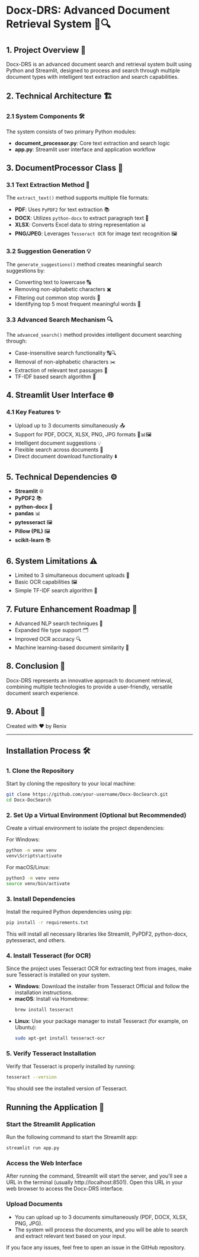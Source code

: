 # Docx-DRS: Advanced Document Retrieval System 📄🔍

## 1. Project Overview 🚀
Docx-DRS is an advanced document search and retrieval system built using Python and Streamlit, designed to process and search through multiple document types with intelligent text extraction and search capabilities.

## 2. Technical Architecture 🏗️

### 2.1 System Components 🛠️
The system consists of two primary Python modules:
- **document_processor.py**: Core text extraction and search logic
- **app.py**: Streamlit user interface and application workflow

## 3. DocumentProcessor Class 📝

### 3.1 Text Extraction Method 🧠
The `extract_text()` method supports multiple file formats:
- **PDF**: Uses `PyPDF2` for text extraction 📚
- **DOCX**: Utilizes `python-docx` to extract paragraph text 📄
- **XLSX**: Converts Excel data to string representation 📊
- **PNG/JPEG**: Leverages `Tesseract OCR` for image text recognition 🖼️

### 3.2 Suggestion Generation 💡
The `generate_suggestions()` method creates meaningful search suggestions by:
- Converting text to lowercase 🔠
- Removing non-alphabetic characters ✖️
- Filtering out common stop words 🚫
- Identifying top 5 most frequent meaningful words 🏅

### 3.3 Advanced Search Mechanism 🔍
The `advanced_search()` method provides intelligent document searching through:
- Case-insensitive search functionality 🔠🔍
- Removal of non-alphabetic characters ✂️
- Extraction of relevant text passages 📜
- TF-IDF based search algorithm 🧮

## 4. Streamlit User Interface 🌐

### 4.1 Key Features ✨
- Upload up to 3 documents simultaneously 📤
- Support for PDF, DOCX, XLSX, PNG, JPG formats 📄📊🖼️
- Intelligent document suggestions 💡
- Flexible search across documents 🔄
- Direct document download functionality ⬇️

## 5. Technical Dependencies ⚙️
- **Streamlit** 🌐
- **PyPDF2** 📚
- **python-docx** 📄
- **pandas** 📊
- **pytesseract** 🖼️
- **Pillow (PIL)** 🖼️
- **scikit-learn** 📚

## 6. System Limitations ⚠️
- Limited to 3 simultaneous document uploads 📂
- Basic OCR capabilities 🖼️
- Simple TF-IDF search algorithm 🧮

## 7. Future Enhancement Roadmap 📅
- Advanced NLP search techniques 🧠
- Expanded file type support 🗂️
- Improved OCR accuracy 🔍
- Machine learning-based document similarity 🤖

## 8. Conclusion 🎉
Docx-DRS represents an innovative approach to document retrieval, combining multiple technologies to provide a user-friendly, versatile document search experience.

## 9. About 💬
Created with ❤️ by Renix

---

## Installation Process 🛠️

### 1. Clone the Repository

Start by cloning the repository to your local machine:

```bash
git clone https://github.com/your-username/Docx-DocSearch.git
cd Docx-DocSearch
```

### 2. Set Up a Virtual Environment (Optional but Recommended)

Create a virtual environment to isolate the project dependencies:

For Windows:
```bash
python -m venv venv
venv\Scripts\activate
```

For macOS/Linux:
```bash
python3 -m venv venv
source venv/bin/activate
```

### 3. Install Dependencies

Install the required Python dependencies using pip:

```bash
pip install -r requirements.txt
```

This will install all necessary libraries like Streamlit, PyPDF2, python-docx, pytesseract, and others.

### 4. Install Tesseract (for OCR)

Since the project uses Tesseract OCR for extracting text from images, make sure Tesseract is installed on your system.

- **Windows**: Download the installer from Tesseract Official and follow the installation instructions.
- **macOS**: Install via Homebrew:
  ```bash
  brew install tesseract
  ```
- **Linux**: Use your package manager to install Tesseract (for example, on Ubuntu):
  ```bash
  sudo apt-get install tesseract-ocr
  ```

### 5. Verify Tesseract Installation

Verify that Tesseract is properly installed by running:

```bash
tesseract --version
```

You should see the installed version of Tesseract.

## Running the Application 🚀

### Start the Streamlit Application

Run the following command to start the Streamlit app:

```bash
streamlit run app.py
```

### Access the Web Interface

After running the command, Streamlit will start the server, and you'll see a URL in the terminal (usually http://localhost:8501). Open this URL in your web browser to access the Docx-DRS interface.

### Upload Documents

- You can upload up to 3 documents simultaneously (PDF, DOCX, XLSX, PNG, JPG).
- The system will process the documents, and you will be able to search and extract relevant text based on your input.

If you face any issues, feel free to open an issue in the GitHub repository.
